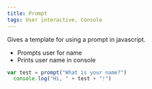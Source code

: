 ```yaml
---
title: Prompt
tags: User interactive, Console
---
```


Gives a template for using a prompt in javascript.

- Prompts user for name
- Prints user name in console


```js
var test = prompt("What is your name?")
  console.log("Hi, " + test + "!")
 ```
